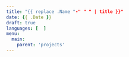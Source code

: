 ```yaml
---
title: "{{ replace .Name "-" " " | title }}"
date: {{ .Date }}
draft: true
languages: [  ]
menu:
  main:
    parent: 'projects'
---
```

